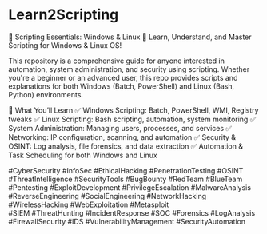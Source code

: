# Learn2Scripting

📜 Scripting Essentials: Windows & Linux
🚀 Learn, Understand, and Master Scripting for Windows & Linux OS!

This repository is a comprehensive guide for anyone interested in automation, system administration, and security using scripting. Whether you're a beginner or an advanced user, this repo provides scripts and explanations for both Windows (Batch, PowerShell) and Linux (Bash, Python) environments.

🔹 What You’ll Learn
✅ Windows Scripting: Batch, PowerShell, WMI, Registry tweaks
✅ Linux Scripting: Bash scripting, automation, system monitoring
✅ System Administration: Managing users, processes, and services
✅ Networking: IP configuration, scanning, and automation
✅ Security & OSINT: Log analysis, file forensics, and data extraction
✅ Automation & Task Scheduling for both Windows and Linux

#CyberSecurity #InfoSec #EthicalHacking #PenetrationTesting #OSINT #ThreatIntelligence #SecurityTools #BugBounty #RedTeam #BlueTeam  
#Pentesting #ExploitDevelopment #PrivilegeEscalation #MalwareAnalysis #ReverseEngineering #SocialEngineering #NetworkHacking #WirelessHacking #WebExploitation #Metasploit  
#SIEM #ThreatHunting #IncidentResponse #SOC #Forensics #LogAnalysis #FirewallSecurity #IDS #VulnerabilityManagement #SecurityAutomation  

